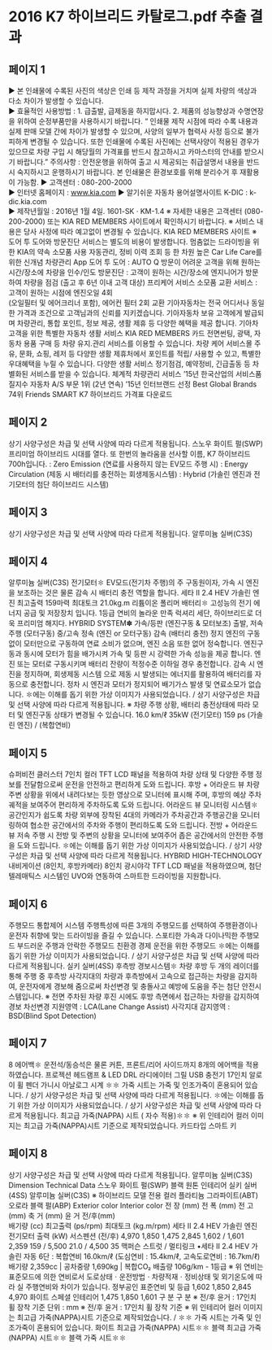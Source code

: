 # 2016 K7 하이브리드 카탈로그.pdf 추출 결과

## 페이지 1

▶ 본 인쇄물에 수록된 사진의 색상은 인쇄 등 제작 과정을 거치며 실제 차량의 색상과 다소 차이가 발생할 수 있습니다.    
▶ 효율적인 사용방법 : 1. 급출발, 급제동을 하지맙시다.   2. 제품의 성능향상과 수명연장을 위하여 순정부품만을 사용하시기 바랍니다.
 “ 인쇄물 제작 시점에 따라 수록 내용과 실제 판매 모델 간에 차이가 발생할 수 있으며, 사양의 일부가 협력사 사정 등으로 불가피하게 변경될 수 있습니다. 
   또한 인쇄물에 수록된 사진에는 선택사양이 적용된 경우가 있으므로 차량 구입 시 해당월의 가격표를 반드시 참고하시고 카마스터의 안내를 받으시기 바랍니다.”
    주의사항 : 안전운행을 위하여 출고 시 제공되는 취급설명서 내용을 반드시 숙지하시고 운행하시기 바랍니다.
    본 인쇄물은 환경보호를 위해 분리수거 후 재활용이 가능함.
▶ 고객센터 : 080-200-2000  
▶ 인터넷 홈페이지 : www.kia.com            ▶ 알기쉬운 자동차 용어설명사이트 K-DIC : k-dic.kia.com          
▶ 제작년월일 : 2016년 1월 4일.   1601-SK · KM-1.4
※ 자세한 내용은 고객센터 (080-200-2000) 또는 KIA RED MEMBERS 사이트에서 확인하시기 바랍니다.   ※ 서비스 내용은 당사 사정에 따라 예고없이 변경될 수 있습니다.
KIA RED MEMBERS 사이트
※ 도어 투 도어와 방문진단 서비스는 별도의 비용이 발생합니다.
멈춤없는 드라이빙을 위한 KIA의 약속
소모품 사용 자동관리, 정비
이력 조회 등 한 차원 높은 
Car Life Care를 위한 신개념 
차량관리 App
도어 투 도어 : AUTO Q 방문이 
어려운 고객을 위해 원하는 
시간/장소에 차량을 인수/인도
방문진단 : 고객이 원하는 
시간/장소에 엔지니어가 방문
하여 차량을 점검
(출고 후 6년 이내 고객 대상)
프리케어 서비스
소모품 교환 서비스 : 
고객이 원하는 시점에 엔진오일 4회  
(오일필터 및 에어크리너 포함), 
에어컨 필터 2회 교환
               기아자동차는 전국 어디서나 동일한 가격과 조건으로 고객님과의 신뢰를 지키겠습니다.
기아자동차 보유 고객에게 발급되며 
차량관리, 통합 포인트, 정보 제공, 
생활 제휴 등 다양한 혜택을 제공
합니다.
기아차 고객을 위한 특별한 자동차 생활 서비스
KIA RED MEMBERS 카드
전면썬팅, 광택, 자동차 용품 구매 
등 차량 유지.관리 서비스를 
이용할 수 있습니다.
차량 케어 서비스몰
주유, 문화, 쇼핑, 레저 등 다양한 
생활 제휴처에서 포인트를 적립/
사용할 수 있고, 특별한 우대혜택을 
누릴 수 있습니다.
다양한 생활 서비스
정기점검, 예약정비, 긴급출동 등 
차별화된 서비스를 받을 수 
있습니다.
체계적 차량관리 서비스
’15년 한국산업의 서비스품질지수
자동차 A/S 부문 1위 (2년 연속)
’15년 인터브랜드 선정
Best Global Brands 74위
Friends
SMART
K7 하이브리드 
가격표 다운로드


## 페이지 2

상기 사양구성은 차급 및 선택 사양에 따라 다르게 적용됩니다.
스노우 화이트 펄(SWP)
프리미엄 하이브리드 시대를 열다.
또 한번의 놀라움을 선사할 이름, K7 하이브리드 700h입니다.
: Zero Emission (연료를 사용하지 않는 EV모드 주행 시)
: Energy Circulation (제동 시 배터리를 충전하는 회생제동시스템)
: Hybrid (가솔린 엔진과 전기모터의 첨단 하이브리드 시스템)


## 페이지 3

상기 사양구성은 차급 및 선택 사양에 따라 다르게 적용됩니다.
알루미늄 실버(C3S)


## 페이지 4

알루미늄 실버(C3S)
전기모터✽
EV모드(전기차 주행)의 주 구동원이자, 
가속 시 엔진을 보조하는 것은 물론 
감속 시 배터리 충전 역할을 합니다.
세타 Ⅱ 2.4 HEV 가솔린 엔진
최고출력 159마력 
최대토크 21.0kg.m 
리튬이온 폴리머 배터리✽
고성능의 전기 에너지 공급 및 저장장치
입니다.
1등급 연비의 놀라운 만족 
럭셔리 세단, 
하이브리드로 더욱 프리미엄 해지다.
HYBRID SYSTEM✽
가속/등판 (엔진구동 & 모터보조)
출발, 저속주행 (모터구동)
중/고속 정속 (엔진 or 모터구동)
감속 (배터리 충전)
정지
엔진의 구동 없이 모터만으로 구동하여 
연료 소비가 없으며, 엔진 소음 또한 없어 
정숙합니다.
엔진구동과 동시에 모터가 힘을 배가시켜
가속 및 등판 시 강력한 가속 성능을 제공 
합니다.
엔진 또는 모터로 구동시키며 배터리 잔량이 
적정수준 이하일 경우 충전합니다.
감속 시 엔진을 정지하며, 회생제동 시스템 
으로 제동 시 발생되는 에너지를 활용하여 
배터리를 자동으로 충전합니다.
정차 시 엔진과 모터가 정지되어 배기가스 
발생 및 연료소모가 없습니다.
✽에는 이해를 돕기 위한 가상 이미지가 사용되었습니다. / 상기 사양구성은 차급 및 선택 사양에 따라 다르게 적용됩니다.
※ 차량 주행 상황, 배터리 충전상태에 따라 모터 및 엔진구동 상태가 변경될 수 있습니다.
16.0
km/ℓ
35kW
(전기모터)
159
ps
(가솔린 엔진)
/
(복합연비)


## 페이지 5

슈퍼비전 클러스터
7인치 컬러 TFT LCD 패널을 적용하여 차량 상태 및 다양한 주행 정보를 전달함으로써 
운전을 안전하고 편리하게 도와 드립니다.
후방 + 어라운드 뷰
차량 주변 상황을 위에서 내려다보는 듯한 영상으로 모니터에 
표시해 주며, 후방의 예상 주차 궤적을  보여주어 편리하게 
주차하도록 도와 드립니다.
어라운드 뷰 모니터링 시스템✽
공간인지가 쉽도록 차량 외부에 장착된 4대의 카메라가 주차공간과 주행공간을 
모니터링하여 협소한 공간에서의 주차와 주행이 편리하도록 도와 드립니다.
전방 + 어라운드 뷰
저속 주행 시 전방 및 주변의 상황을 모니터에 보여주어 
좁은 공간에서의 안전한 주행을 도와 드립니다.
✽에는 이해를 돕기 위한 가상 이미지가 사용되었습니다. / 상기 사양구성은 차급 및 선택 사양에 따라 다르게 적용됩니다.
HYBRID HIGH-TECHNOLOGY
내비게이션 (8인치, 후방카메라)
8인치 광시야각 TFT LCD 패널을 적용하였으며, 첨단 텔레매틱스 시스템인 UVO와 연동하여 
스마트한 드라이빙을 지원합니다.


## 페이지 6

주행모드 통합제어 시스템
주행특성에 따른 3개의 주행모드를 선택하여 
주행환경이나 운전자 취향에 맞는 드라이빙을
즐길 수 있습니다.
스포티한 가속과 다이나믹한 주행모드
부드러운 주행과 안락한 주행모드
친환경 경제 운전을 위한 주행모드
✽에는 이해를 돕기 위한 가상 이미지가 사용되었습니다. / 상기 사양구성은 차급 및 선택 사양에 따라 다르게 적용됩니다.
실키 실버(4SS)
후측방 경보시스템✽
차량 후방 두 개의 레이더를 통해 주행 중 후측방 사각지대의 차량과 
후측방에서 고속으로 접근하는 차량을 감지하여, 운전자에게 경보해 
줌으로써 차선변경 및 충돌사고 예방에 도움을 주는 첨단 안전시스템입니다.
※ 전면 주차된 차량 후진 시에도 후방 측면에서 접근하는 차량을 감지하여 경보
차선변경 지원영역 : LCA(Lane Change Assist)
사각지대 감지영역 : BSD(Blind Spot Detection)


## 페이지 7

8 에어백✽
운전석/동승석은 물론 커튼, 프론트/리어 사이드까지 8개의 에어백을 적용하였습니다.
프로젝션 헤드램프 & LED DRL
라디에이터 그릴
USB 충전기
17인치 알로이 휠
펜더 가니시
아날로그 시계
✽✽ 가죽 시트는 가죽 및 인조가죽이 혼용되어 있습니다. / 상기 사양구성은 차급 및 선택 사양에 따라 다르게 적용됩니다.
✽에는 이해를 돕기 위한 가상 이미지가 사용되었습니다. / 상기 사양구성은 차급 및 선택 사양에 따라 다르게 적용됩니다.
최고급 가죽(NAPPA) 시트 (                   자수 적용)✽✽
※ 위 인테리어 컬러 이미지는 최고급 가죽(NAPPA)시트 기준으로 제작되었습니다.
카드타입 스마트 키


## 페이지 8

상기 사양구성은 차급 및 선택 사양에 따라 다르게 적용됩니다.
알루미늄 실버(C3S)
Dimension
Technical Data
스노우 화이트 펄(SWP)
블랙 원톤 인테리어
실키 실버(4SS)
알루미늄 실버(C3S)
※ 하이브리드 모델 전용 컬러
플라티늄 그라파이트(ABT)
오로라 블랙 펄(ABP)
Exterior color
Interior color
 전  장                                    (mm)
	전  폭                                (mm)
	전  고                                (mm)
 축  거                                (mm)
 윤  거                      전/후(mm)   
배기량                     (cc)
최고출력           (ps/rpm)
최대토크          (kg.m/rpm)
세타 Ⅱ 2.4 HEV 
가솔린 엔진
전기모터 출력                    (kW)
   서스펜션                      (전/후)
4,970
1,850
1,475
2,845
1,602 / 1,601
2,359
159 / 5,500
21.0 / 4,500
35
맥퍼슨 스트럿 / 멀티링크
•세타 Ⅱ 2.4 HEV 가솔린 자동 6단 : 복합연비 16.0km/ℓ (도심연비 : 15.4km/ℓ, 고속도로연비 : 16.7km/ℓ)  배기량 2,359cc | 공차중량 1,690kg | 복합CO₂ 배출량 106g/km - 1등급 
※ 위 연비는 표준모드에 의한 연비로서 도로상태ㆍ운전방법ㆍ차량적재ㆍ정비상태 및 외기온도에 따라 실 주행연비와 차이가 있습니다.
정부공인 표준연비 
및 등급
1,602
1,850
2,845
4,970
화이트 스페셜 인테리어
1,475
1,850
1,601
구     분
구     분
※ 전/후 윤거 : 17인치 휠 장착 기준      단위 : mm
※ 전/후 윤거 : 17인치 휠 장착 기준
※ 위 인테리어 컬러 이미지는 최고급 가죽(NAPPA)시트 기준으로 제작되었습니다. / ✽✽ 가죽 시트는 가죽 및 인조가죽이 혼용되어 있습니다.
화이트 최고급 가죽(NAPPA) 시트✽✽
블랙 최고급 가죽(NAPPA) 시트✽✽
블랙 가죽 시트✽✽


